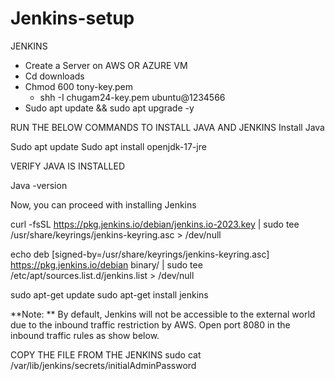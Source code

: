 # Jenkins-setup

JENKINS 

- Create a Server on AWS OR AZURE VM
- Cd downloads
- Chmod 600 tony-key.pem 
  -   shh -I chugam24-key.pem ubuntu@1234566
- Sudo apt update && sudo apt upgrade -y

RUN THE BELOW COMMANDS TO INSTALL JAVA AND JENKINS
Install Java

Sudo apt update
Sudo apt install openjdk-17-jre

VERIFY JAVA IS INSTALLED

Java -version

Now, you can proceed with installing Jenkins

curl -fsSL https://pkg.jenkins.io/debian/jenkins.io-2023.key | sudo tee \
  /usr/share/keyrings/jenkins-keyring.asc > /dev/null

  
echo deb [signed-by=/usr/share/keyrings/jenkins-keyring.asc] \
  https://pkg.jenkins.io/debian binary/ | sudo tee \
  /etc/apt/sources.list.d/jenkins.list > /dev/null
  
sudo apt-get update
sudo apt-get install jenkins

**Note: ** By default, Jenkins will not be accessible to the external world due to the inbound traffic restriction by AWS. Open port 8080 in the inbound traffic rules as show below.

COPY THE FILE FROM THE JENKINS
sudo cat /var/lib/jenkins/secrets/initialAdminPassword

